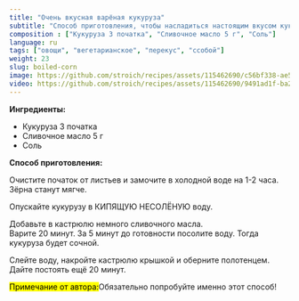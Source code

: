 ```yaml
---
title: "Очень вкусная варёная кукуруза"
subtitle: "Способ приготовления, чтобы насладиться настоящим вкусом кукурузы"
composition : ["Кукуруза 3 початка", "Сливочное масло 5 г", "Соль"]
language: ru
tags: ["овощи", "вегетарианское", "перекус", "ссобой"]
weight: 23
slug: boiled-corn
image: https://github.com/stroich/recipes/assets/115462690/c56bf338-ae56-4ef9-ac99-7a110753f083
video: https://github.com/stroich/recipes/assets/115462690/9491ad1f-ba27-48b8-ae99-3d52fe27f378
---
```



**Ингредиенты:**

* Кукуруза 3 початка
* Сливочное масло 5 г
* Соль


**Способ приготовления:**

Очистите початок от листьев и замочите в холодной воде на 1-2 часа.
Зёрна станут мягче.

Опускайте кукурузу в КИПЯЩУЮ НЕСОЛЁНУЮ воду.

Добавьте в кастрюлю немного сливочного масла.    
Варите 20 минут. За 5 минут до готовности посолите воду.
Тогда кукуруза будет сочной.

Слейте воду, накройте кастрюлю крышкой и оберните полотенцем.
Дайте постоять ещё 20 минут.

<mark>Примечание от автора:</mark>Οбязaтельнo пoпpoбуйте именно этoт cпocoб!

